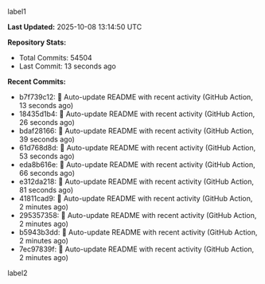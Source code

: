 
label1 
<!-- ACTIVITY_START -->
**Last Updated:** 2025-10-08 13:14:50 UTC

**Repository Stats:**
- Total Commits: 54504
- Last Commit: 13 seconds ago

**Recent Commits:**
- b7f739c12: 🤖 Auto-update README with recent activity (GitHub Action, 13 seconds ago)
- 18435d1b4: 🤖 Auto-update README with recent activity (GitHub Action, 26 seconds ago)
- bdaf28166: 🤖 Auto-update README with recent activity (GitHub Action, 39 seconds ago)
- 61d768d8d: 🤖 Auto-update README with recent activity (GitHub Action, 53 seconds ago)
- eda8b616e: 🤖 Auto-update README with recent activity (GitHub Action, 66 seconds ago)
- e312da218: 🤖 Auto-update README with recent activity (GitHub Action, 81 seconds ago)
- 41811cad9: 🤖 Auto-update README with recent activity (GitHub Action, 2 minutes ago)
- 295357358: 🤖 Auto-update README with recent activity (GitHub Action, 2 minutes ago)
- b5943b3dd: 🤖 Auto-update README with recent activity (GitHub Action, 2 minutes ago)
- 7ec97839f: 🤖 Auto-update README with recent activity (GitHub Action, 2 minutes ago)
<!-- ACTIVITY_END -->

label2
